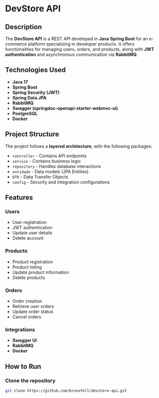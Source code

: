 # DevStore API

## Description
The **DevStore API** is a REST API developed in **Java Spring Boot** for an e-commerce platform specializing in developer products. It offers functionalities for managing users, orders, and products, along with **JWT authentication** and asynchronous communication via **RabbitMQ**.

## Technologies Used
- **Java 17**
- **Spring Boot**
- **Spring Security (JWT)**
- **Spring Data JPA**
- **RabbitMQ**
- **Swagger (springdoc-openapi-starter-webmvc-ui)**
- **PostgreSQL**
- **Docker**

## Project Structure
The project follows a **layered architecture**, with the following packages:
- `controller` - Contains API endpoints
- `service` - Contains business logic
- `repository` - Handles database interactions
- `entidade` - Data models (JPA Entities)
- `DTO` - Data Transfer Objects
- `config` - Security and integration configurations

## Features
### Users
- User registration
- JWT authentication
- Update user details
- Delete account

### Products
- Product registration
- Product listing
- Update product information
- Delete products

### Orders
- Order creation
- Retrieve user orders
- Update order status
- Cancel orders

### Integrations
- **Swagger UI**
- **RabbitMQ**
- **Docker**

## How to Run
### Clone the repository
```bash
git clone https://github.com/brunofell/devstore-api.git
